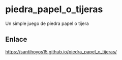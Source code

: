 # piedra_papel_o_tijeras
Un simple juego de piedra papel o tijera

## Enlace
https://santihoyos15.github.io/piedra_papel_o_tijeras/
